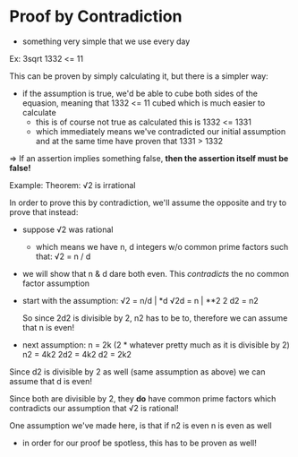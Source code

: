 # Proof by Contradiction

- something very simple that we use every day

Ex:
3sqrt 1332 <= 11

This can be proven by simply calculating it, but there is a simpler way:

- if the assumption is true, we'd be able to cube both sides of the equasion,
  meaning that 1332 <= 11 cubed which is much easier to calculate
  - this is of course not true as calculated this is 1332 <= 1331
  - which immediately means we've contradicted our initial assumption and
    at the same time have proven that 1331 > 1332

=> If an assertion implies something false, **then the assertion itself must be false!**

Example:
Theorem: √2 is irrational

In order to prove this by contradiction, we'll assume the opposite and try to prove that instead:

- suppose √2 was rational
  - which means we have n, d integers w/o common prime factors such that:
    √2 = n / d
- we will show that n & d dare both even. This _contradicts_ the no common factor assumption

- start with the assumption:
  √2 = n/d | \*d
  √2d = n | \*\*2
  2 d2 = n2

  So since 2d2 is divisible by 2, n2 has to be to, therefore we can assume that n is even!

- next assumption:
  n = 2k (2 \* whatever pretty much as it is divisible by 2)
  n2 = 4k2
  2d2 = 4k2
  d2 = 2k2

Since d2 is divisible by 2 as well (same assumption as above) we can assume that d is even!

Since both are divisible by 2, they **do** have common prime factors which contradicts
our assumption that √2 is rational!

One assumption we've made here, is that if n2 is even n is even as well

- in order for our proof be spotless, this has to be proven as well!
